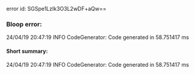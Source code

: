 error id: SGSpe1LzIk3O3L2wDF+aQw==
### Bloop error:

24/04/19 20:47:19 INFO CodeGenerator: Code generated in 58.751417 ms
#### Short summary: 

24/04/19 20:47:19 INFO CodeGenerator: Code generated in 58.751417 ms